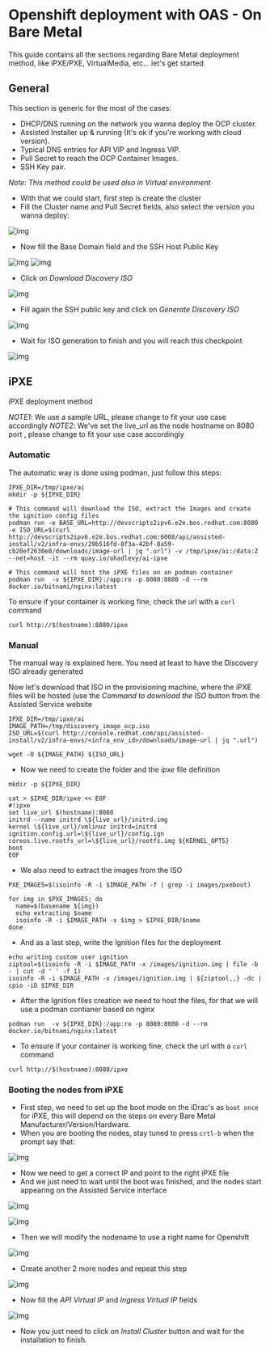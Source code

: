 # Openshift deployment with OAS - On Bare Metal
This guide contains all the sections regarding Bare Metal deployment method, like iPXE/PXE, VirtualMedia, etc... let's get started

## General

This section is generic for the most of the cases:

- DHCP/DNS running on the network you wanna deploy the OCP cluster.
- Assisted Installer up & running (It's ok if you're working with cloud version).
- Typical DNS entries for API VIP and Ingress VIP.
- Pull Secret to reach the OCP Container Images.
- SSH Key pair.

_*Note*: This method could be used also in Virtual environment_

- With that we could start, first step is create the cluster
- Fill the Cluster name and Pull Secret fields, also select the version you wanna deploy:

![img](img/new_cluster.png)

- Now fill the Base Domain field and the SSH Host Public Key

![img](img/entry_base_domain.png)
![img](img/entry_ssh_pub_key.png)

- Click on _Download Discovery ISO_

![img](img/entry_ssh_pub_key.png)

- Fill again the SSH public key and click on _Generate Discovery ISO_

![img](img/entry_ssh_download_discovery.png)

- Wait for ISO generation to finish and you will reach this checkpoint

![img](img/discovery_iso_generated.png)


## iPXE

iPXE deployment method

*NOTE1*: We use a sample URL, please change to fit your use case accordingly
*NOTE2*: We've set the live_url as the node hostname on 8080 port , please change to fit your use case accordingly

### Automatic

The automatic way is done using podman, just follow this steps:

```shell
IPXE_DIR=/tmp/ipxe/ai
mkdir -p ${IPXE_DIR}

# This command will download the ISO, extract the Images and create the ignition config files
podman run -e BASE_URL=http://devscripts2ipv6.e2e.bos.redhat.com:8080 -e ISO_URL=$(curl http://devscripts2ipv6.e2e.bos.redhat.com:6008/api/assisted-install/v2/infra-envs/29b516fd-8f3a-42bf-8a59-cb20ef2630e0/downloads/image-url | jq ".url") -v /tmp/ipxe/ai:/data:Z --net=host -it --rm quay.io/ohadlevy/ai-ipxe

# This command will host the iPXE files on an podman container
podman run  -v ${IPXE_DIR}:/app:ro -p 8080:8080 -d --rm docker.io/bitnami/nginx:latest
```

To ensure if your container is working fine, check the url with a `curl` command

```shell
curl http://$(hostname):8080/ipxe
```

### Manual

The manual way is explained here. You need at least to have the Discovery ISO already generated

Now let's download that ISO in the provisioning machine, where the iPXE files will be hosted (use the _Command to download the ISO_ button from the Assisted Service website

```shell
IPXE_DIR=/tmp/ipxe/ai
IMAGE_PATH=/tmp/discovery_image_ocp.iso
ISO_URL=$(curl http://console.redhat.com/api/assisted-install/v2/infra-envs/<infra_env_id>/downloads/image-url | jq ".url")

wget -O ${IMAGE_PATH} ${ISO_URL}
```

- Now we need to create the folder and the _ipxe_ file definition

```shell
mkdir -p ${IPXE_DIR}

cat > $IPXE_DIR/ipxe << EOF
#!ipxe
set live_url $(hostname):8080
initrd --name initrd \${live_url}/initrd.img
kernel \${live_url}/vmlinuz initrd=initrd ignition.config.url=\${live_url}/config.ign coreos.live.rootfs_url=\${live_url}/rootfs.img ${KERNEL_OPTS}
boot
EOF
```

- We also need to extract the images from the ISO

```shell
PXE_IMAGES=$(isoinfo -R -i $IMAGE_PATH -f | grep -i images/pxeboot)

for img in $PXE_IMAGES; do
  name=$(basename ${img})
  echo extracting $name
  isoinfo -R -i $IMAGE_PATH -x $img > $IPXE_DIR/$name
done
```

- And as a last step, write the Ignition files for the deployment

```shell
echo writing custom user ignition
ziptool=$(isoinfo -R -i $IMAGE_PATH -x /images/ignition.img | file -b - | cut -d ' ' -f 1)
isoinfo -R -i $IMAGE_PATH -x /images/ignition.img | ${ziptool,,} -dc | cpio -iD $IPXE_DIR
```

- After the Ignition files creation we need to host the files, for that we will use a podman contianer based on nginx

```shell
podman run  -v ${IPXE_DIR}:/app:ro -p 8080:8080 -d --rm docker.io/bitnami/nginx:latest
```

- To ensure if your container is working fine, check the url with a `curl` command

```shell
curl http://$(hostname):8080/ipxe
```

### Booting the nodes from iPXE

- First step, we need to set up the boot mode on the iDrac's as `boot once` for iPXE, this will depend on the steps on every Bare Metal Manufacturer/Version/Hardware.
- When you are booting the nodes, stay tuned to press `crtl-b` when the prompt say that:

![img](img/iPXE_boot.png)

- Now we need to get a correct IP and point to the right iPXE file
- And we just need to wait until the boot was finished, and the nodes start appearing on the Assisted Service interface

![img](img/manual_ipxe_boot.png)

![img](img/boot_from_ipxe.gif)

- Then we will modify the nodename to use a right name for Openshift

![img](img/ai_node_appear.gif)

- Create another 2 more nodes and repeat this step

![img](img/ai_all_nodes.png)

- Now fill the _API Virtual IP_ and _Ingress Virtual IP_ fields

![img](img/ai_vips.png)

- Now you just need to click on _Install Cluster_ button and wait for the installation to finish.


